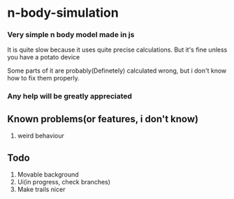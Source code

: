 # n-body-simulation
### Very simple n body model made in js
It is quite slow because it uses quite precise calculations. But it's fine unless you have a potato device

Some parts of it are probably(Definetely) calculated wrong, but i don't know how to fix them properly.

### Any help will be greatly appreciated
## Known problems(or features, i don't know)
1. weird behaviour


## Todo
1. Movable background
2. Ui(in progress, check branches)
3. Make trails nicer







